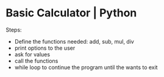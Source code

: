 # Basic Calculator | Python

Steps:

- Define the functions needed: add, sub, mul, div
- print options to the user
- ask for values
- call the functions
- while loop to continue the program until the wants to exit
